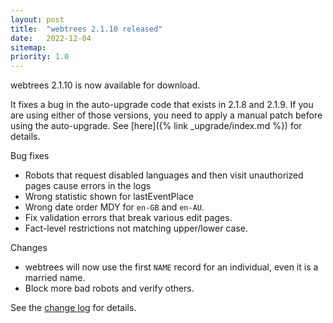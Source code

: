 ```yaml
---
layout: post
title:  "webtrees 2.1.10 released"
date:   2022-12-04
sitemap:
priority: 1.0
---
```


webtrees 2.1.10 is now available for download.

It fixes a bug in the auto-upgrade code that exists in 2.1.8 and 2.1.9.
If you are using either of those versions, you need to apply a manual
patch before using the auto-upgrade.
See [here]({% link _upgrade/index.md %}) for details.

Bug fixes

* Robots that request disabled languages and then visit unauthorized pages cause errors in the logs
* Wrong statistic shown for lastEventPlace
* Wrong date order MDY for `en-GB` and `en-AU`.
* Fix validation errors that break various edit pages.
* Fact-level restrictions not matching upper/lower case.

Changes

* webtrees will now use the first `NAME` record for an individual, even it is a married name.
* Block more bad robots and verify others.

See the [change log](https://github.com/fisharebest/webtrees/compare/2.1.9...2.1.10) for details.
